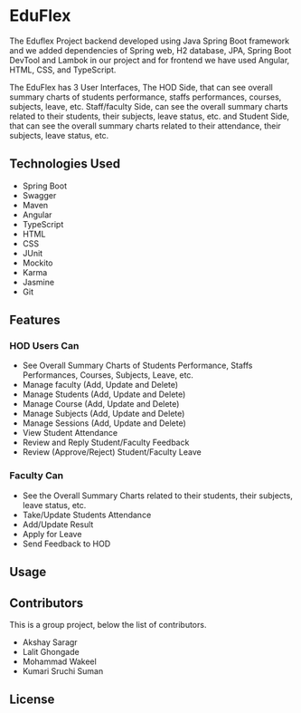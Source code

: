 # EduFlex
The Eduflex Project backend developed using Java Spring Boot framework and we added dependencies of Spring web, H2 database, JPA, Spring Boot DevTool and Lambok in our project and for frontend we have used Angular, HTML, CSS, and TypeScript.

The EduFlex has 3 User Interfaces, The HOD Side, that can see overall summary charts of students performance, staffs performances, courses, subjects, leave, etc. Staff/faculty Side, can see the overall summary charts related to their students, their subjects, leave status, etc. and Student Side, that can see the overall summary charts related to their attendance, their subjects, leave status, etc.

## Technologies Used

* Spring Boot
* Swagger
* Maven
* Angular
* TypeScript
* HTML
* CSS
* JUnit
* Mockito
* Karma
* Jasmine
* Git

## Features

### HOD Users Can
* See Overall Summary Charts of Students Performance, Staffs Performances, Courses, Subjects, Leave, etc.
* Manage faculty (Add, Update and Delete)
* Manage Students (Add, Update and Delete)
* Manage Course (Add, Update and Delete)
* Manage Subjects (Add, Update and Delete)
* Manage Sessions (Add, Update and Delete)
* View Student Attendance
* Review and Reply Student/Faculty Feedback
* Review (Approve/Reject) Student/Faculty Leave

### Faculty Can

* See the Overall Summary Charts related to their students, their subjects, leave status, etc.
* Take/Update Students Attendance
* Add/Update Result
* Apply for Leave
* Send Feedback to HOD

## Usage

## Contributors

This is a group project, below the list of contributors.

* Akshay Saragr
* Lalit Ghongade
* Mohammad Wakeel
* Kumari Sruchi Suman

## License

